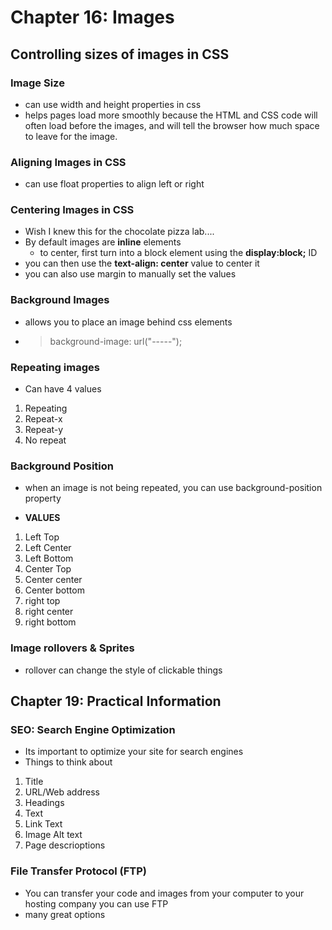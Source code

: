 # Chapter 16: Images

## Controlling sizes of images in CSS

### Image Size

- can use width and height properties in css
- helps pages load more smoothly because the HTML and CSS code will often load before the images, and will tell the browser how much space to leave for the image.

### Aligning Images in CSS

- can use float properties to align left or right

### Centering Images in CSS 

- Wish I knew this for the chocolate pizza lab....
- By default images are **inline** elements
  - to center, first turn into a block element using the **display:block;** ID
- you can then use the **text-align: center** value to center it
- you can also use margin to manually set the values

### Background Images

- allows you to place an image behind css elements
- > background-image: url("-----");

### Repeating images

- Can have 4 values

1. Repeating
2. Repeat-x
3. Repeat-y
4. No repeat

### Background Position

- when an image is not being repeated, you can use background-position property 

- **VALUES** 

1. Left Top
2. Left Center
3. Left Bottom
4. Center Top
5. Center center
6. Center bottom
7. right top
8. right center
9. right bottom

### Image rollovers & Sprites

- rollover can change the style of clickable things

## Chapter 19: Practical Information

### SEO: Search Engine Optimization

- Its important to optimize your site for search engines
- Things to think about

1. Title
2. URL/Web address
3. Headings
4. Text
5. Link Text
6. Image Alt text
7. Page descrioptions 

### File Transfer Protocol (FTP)

- You can transfer your code and images from your computer to your hosting company you can use FTP
- many great options

